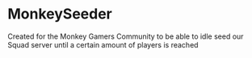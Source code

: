 # MonkeySeeder
Created for the Monkey Gamers Community to be able to idle seed our Squad server until a certain amount of players is reached
